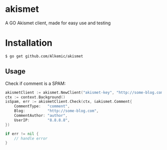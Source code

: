 # akismet
A GO Akismet client, made for easy use and testing

# Installation

```$ go get github.com/Alkemic/akismet```

## Usage

Check if comment is a SPAM:

```go
akismetClient := akismet.NewClient("akismet-key", "http://some-blog.com")
ctx := context.Background()
isSpam, err := akismetClient.Check(ctx, &akismet.Comment{
    CommentType:   "comment",
    Blog:          "http://some-blog.com",
    CommentAuthor: "author",
    UserIP:        "8.8.8.8",
})

if err != nil {
	// handle error
}
```
